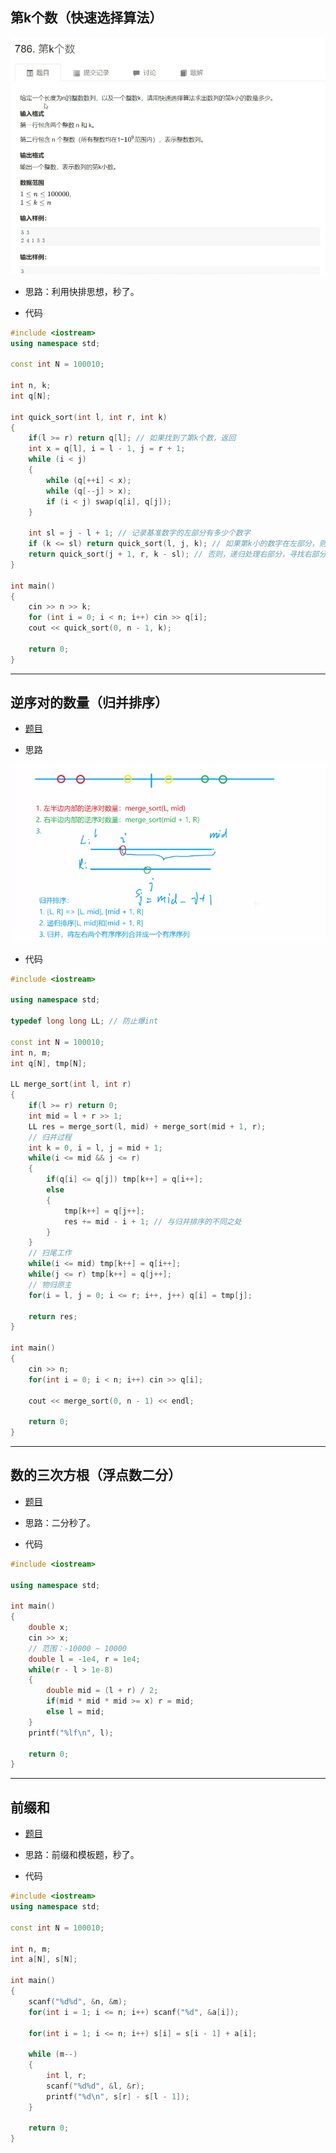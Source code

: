 ## 第k个数（快速选择算法）

![image-20231229134138297](image/3第k个数+逆序对数量+数的三次方根+前缀和/image-20231229134138297.png)

- 思路：利用快排思想，秒了。

- 代码

```C++
#include <iostream>
using namespace std;

const int N = 100010;

int n, k;
int q[N];

int quick_sort(int l, int r, int k)
{
    if(l >= r) return q[l]; // 如果找到了第k个数，返回
	int x = q[l], i = l - 1, j = r + 1;    
    while (i < j)
    {
        while (q[++i] < x);
        while (q[--j] > x);
        if (i < j) swap(q[i], q[j]);
    }
    
    int sl = j - l + 1; // 记录基准数字的左部分有多少个数字
    if (k <= sl) return quick_sort(l, j, k); // 如果第k小的数字在左部分，则递归处理左部分即可
    return quick_sort(j + 1, r, k - sl); // 否则，递归处理右部分，寻找右部分第 k - sl 个数字（即整个数组第k个数）
}

int main()
{
    cin >> n >> k;
    for (int i = 0; i < n; i++) cin >> q[i];
    cout << quick_sort(0, n - 1, k);
    
    return 0;
}
```

****

## 逆序对的数量（归并排序）

- [题目](https://www.acwing.com/problem/content/790/)

+ 思路

![image-20231015142745797](image\image-20231015142745797.png)

+ 代码

```C++
#include <iostream>

using namespace std;

typedef long long LL; // 防止爆int

const int N = 100010;
int n, m;
int q[N], tmp[N];

LL merge_sort(int l, int r)
{
    if(l >= r) return 0;
    int mid = l + r >> 1;
    LL res = merge_sort(l, mid) + merge_sort(mid + 1, r);
	// 归并过程
    int k = 0, i = l, j = mid + 1;
	while(i <= mid && j <= r)
    {
        if(q[i] <= q[j]) tmp[k++] = q[i++];
        else 
        {
            tmp[k++] = q[j++];
    		res += mid - i + 1; // 与归并排序的不同之处
        }
    }
    // 扫尾工作
    while(i <= mid) tmp[k++] = q[i++];
    while(j <= r) tmp[k++] = q[j++];
    // 物归原主
    for(i = l, j = 0; i <= r; i++, j++) q[i] = tmp[j];
    
    return res;
}

int main()
{
    cin >> n;
    for(int i = 0; i < n; i++) cin >> q[i];
    
    cout << merge_sort(0, n - 1) << endl;
    
	return 0;   
}
```

****

## 数的三次方根（浮点数二分）

- [题目](https://www.acwing.com/problem/content/792/)
- 思路：二分秒了。

- 代码

```C++
#include <iostream>

using namespace std;

int main()
{
	double x;
    cin >> x;
    // 范围：-10000 ~ 10000
    double l = -1e4, r = 1e4;
    while(r - l > 1e-8)
    {
        double mid = (l + r) / 2;
        if(mid * mid * mid >= x) r = mid;
        else l = mid;
    }
    printf("%lf\n", l);
    
    return 0;
}
```

****

## 前缀和

- [题目](https://www.acwing.com/problem/content/797/)
- 思路：前缀和模板题，秒了。

- 代码

```C++
#include <iostream>
using namespace std;

const int N = 100010;

int n, m;
int a[N], s[N];

int main()
{
    scanf("%d%d", &n, &m);
    for(int i = 1; i <= n; i++) scanf("%d", &a[i]);
    
    for(int i = 1; i <= n; i++) s[i] = s[i - 1] + a[i];
    
    while (m--)
    {
        int l, r;
        scanf("%d%d", &l, &r);
        printf("%d\n", s[r] - s[l - 1]);
    }
    
    return 0;
}
```

